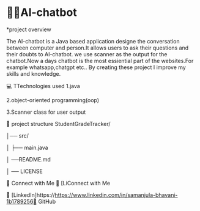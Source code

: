 # 🚀💫AI-chatbot
*project overview

The AI-chatbot is a Java based application designe the conversation between computer and person.It allows users to ask their questions and their doubts  to AI-chatbot.
we use scanner as the output for the chatbot.Now a days chatbot is the most essiential part of the websites.For example whatsapp,chatgpt etc.. 
By creating these project I improve my skills and knowledge.

💻 TTechnologies used
1.java

2.object-oriented programming(oop)

3.Scanner class for user output

📂 project structure
StudentGradeTracker/

│── src/

│ ├── main.java

│ ──README.md

│ ── LICENSE

📩 Connect with Me
🔗 [LiConnect with Me

🔗 [LinkedIn]https://https://www.linkedin.com/in/samanjula-bhavani-1b1789256🔗 GitHub
